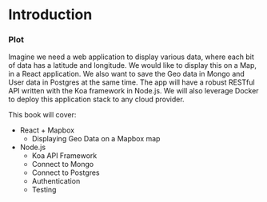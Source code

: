 # Introduction

### Plot

Imagine we need a web application to display various data, where each bit of data has a latitude and longitude. We would like to display this on a Map, in a React application. We also want to save the Geo data in Mongo and User data in Postgres at the same time. The app will have a robust RESTful API written with the Koa framework in Node.js. We will also leverage Docker to deploy this application stack to any cloud provider.

This book will cover:

* React + Mapbox
    * Displaying Geo Data on a Mapbox map
* Node.js
    * Koa API Framework
    * Connect to Mongo
    * Connect to Postgres
    * Authentication
    * Testing